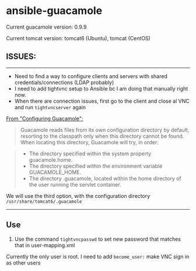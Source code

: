 # ansible-guacamole

Current guacamole version: 0.9.9

Current tomcat version: tomcat6 (Ubuntu), tomcat (CentOS)

## ISSUES:

----------------------------------------------------------------------------------

- Need to find a way to configure clients and servers with shared credentials/connections (LDAP probably)
- I need to add tightvnc setup to Ansible bc I am doing that manually right now.
- When there are connection issues, first go to the client and close al VNC and run `tightvncserver` again

[From "Configuring Guacamole":](http://guacamole.incubator.apache.org/doc/gug/configuring-guacamole.html)
> Guacamole reads files from its own configuration directory by default, resorting to the classpath only when this directory cannot be found. When locating this directory, Guacamole will try, in order:

>	- The directory specified within the system property guacamole.home.
>	- The directory specified within the environment variable GUACAMOLE_HOME.
>	- The directory .guacamole, located within the home directory of the user running the servlet container.

We will use the third option, with the configuration directory `/usr/share/tomcat6/.guacamole`

----------------------------------------------------------------------------------

## Use

1. Use the command `tightvncpasswd` to set new password that matches that in user-mapping.xml

Currently the only user is root. I need to add `become_user:` make VNC sign in as other users